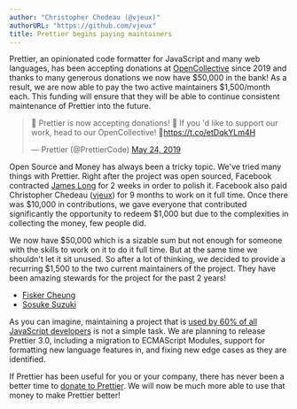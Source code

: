 ```yaml
---
author: "Christopher Chedeau (@vjeux)"
authorURL: "https://github.com/vjeux"
title: Prettier begins paying maintainers
---
```


Prettier, an opinionated code formatter for JavaScript and many web languages, has been accepting donations at [OpenCollective](https://opencollective.com/prettier) since 2019 and thanks to many generous donations we now have \$50,000 in the bank! As a result, we are now able to pay the two active maintainers \$1,500/month each. This funding will ensure that they will be able to continue consistent maintenance of Prettier into the future.

<!--truncate-->

<blockquote class="twitter-tweet"><p lang="en" dir="ltr">📣 Prettier is now accepting donations! 🎉 If you &#39;d like to support our work, head to our OpenCollective! 🙏<a href="https://t.co/etDqkYLm4H">https://t.co/etDqkYLm4H</a></p>&mdash; Prettier (@PrettierCode) <a href="https://twitter.com/PrettierCode/status/1132012865416781824?ref_src=twsrc%5Etfw">May 24, 2019</a></blockquote> <script async src="https://platform.twitter.com/widgets.js" charset="utf-8"></script>

Open Source and Money has always been a tricky topic. We've tried many things with Prettier. Right after the project was open sourced, Facebook contracted [James Long](https://twitter.com/jlongster) for 2 weeks in order to polish it. Facebook also paid Christopher Chedeau ([vjeux](https://twitter.com/Vjeux)) for 9 months to work on it full time. Once there was \$10,000 in contributions, we gave everyone that contributed significantly the opportunity to redeem \$1,000 but due to the complexities in collecting the money, few people did.

We now have \$50,000 which is a sizable sum but not enough for someone with the skills to work on it to do it full time. But at the same time we shouldn't let it sit unused. So after a lot of thinking, we decided to provide a recurring \$1,500 to the two current maintainers of the project. They have been amazing stewards for the project for the past 2 years!

- [Fisker Cheung](https://github.com/fisker)
- [Sosuke Suzuki](https://github.com/sosukesuzuki)

As you can imagine, maintaining a project that is [used by 60% of all JavaScript developers](https://twitter.com/vjeux/status/1349383134010200068) is not a simple task. We are planning to release Prettier 3.0, including a migration to ECMAScript Modules, support for formatting new language features in, and fixing new edge cases as they are identified.

If Prettier has been useful for you or your company, there has never been a better time to [donate to Prettier](https://opencollective.com/prettier). We will now be much more able to use that money to make Prettier better!
